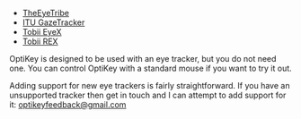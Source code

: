 * [TheEyeTribe](http://theeyetribe.com/)
* [ITU GazeTracker](http://sourceforge.net/projects/gazetrackinglib/)
* [Tobii EyeX](http://www.tobii.com/en/eye-experience/eyex/)
* [Tobii REX](http://www.tobii.com/en/eye-experience/buy/buy-rex/)

OptiKey is designed to be used with an eye tracker, but you do not need one. You can control OptiKey with a standard mouse if you want to try it out.

Adding support for new eye trackers is fairly straightforward. If you have an unsupported tracker then get in touch and I can attempt to add support for it: [optikeyfeedback@gmail.com](mailto:optikeyfeedback@gmail.com)